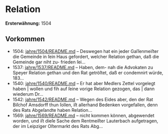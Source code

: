 # Relation

**Ersterwähnung:** 1504

## Vorkommen
- 1504: [jahre/1504/README.md](../jahre/1504/README.md) – Deswegen hat ein
jeder Gaſſenmeiſter die Gemeinde in ſein Haus gefordert,
welcher Relation gethan, daß die Gemeinde gar niht zu-
frieden ſei...
- 1537: [jahre/1537/README.md](../jahre/1537/README.md) – Haben, dem-
nah die Advokaten zu Speyer Relation gethan und den
Rat getröſtet, daß er condemnirt würde, 183...
- 1540: [jahre/1540/README.md](../jahre/1540/README.md) – Er hat aber Medlers Zettel vorgelegt haben |
wollen und fih auf ſeine vorige Relation gezogen, das |
dann wiederum Dr...
- 1542: [jahre/1542/README.md](../jahre/1542/README.md) – Wegen des Eides aber, den der Rat Biſchof Amsdorff
thun ſollen, iſt allerhand Bedenken vorgefallen, denn des Rats
Abgeſandte haben Relation...
- 1569: [jahre/1569/README.md](../jahre/1569/README.md) – nicht kommen können,
abgewendet worden, und iſt dieſe Sache dem Rentmeiſter
Lauterbach aufgetragen, der im Leipziger Oſtermarkt des
Rats Abg...
